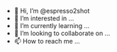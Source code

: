 - 👋 Hi, I’m @espresso2shot
- 👀 I’m interested in ...
- 🌱 I’m currently learning ...
- 💞️ I’m looking to collaborate on ...
- 📫 How to reach me ...

<!---
espresso2shot/espresso2shot is a ✨ special ✨ repository because its `README.md` (this file) appears on your GitHub profile.
You can click the Preview link to take a look at your changes.
--->
